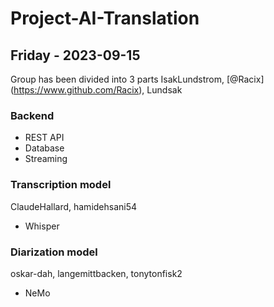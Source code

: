 # Project-AI-Translation

## Friday - 2023-09-15
Group has been divided into 3 parts
IsakLundstrom, [@Racix] (https://www.github.com/Racix), Lundsak
### Backend
* REST API
* Database
* Streaming
### Transcription model
ClaudeHallard, hamidehsani54
* Whisper
### Diarization model
oskar-dah, langemittbacken, tonytonfisk2
* NeMo
